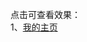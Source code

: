 点击可查看效果：<br>
1、[我的主页](http://htmlpreview.github.io/?https://sunronglang.github.io/My-Project/project--1/index.html)<br>


